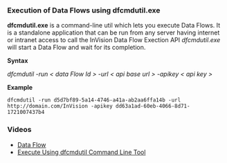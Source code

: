 
### Execution of Data Flows using dfcmdutil.exe

**dfcmdutil.exe** is a command-line util which lets you execute Data Flows. It is a standalone application that can be run from any server having internet or intranet access to call the InVision Data Flow Exection API *dfcmdutil.exe* will start a Data Flow and wait for its completion.

**Syntax**

*dfcmdutil -run < data Flow Id > -url < api base url > -apikey < api key >*

**Example**

```
dfcmdutil -run d5d7bf89-5a14-4746-a41a-ab2aa6ffa14b -url http://domain.com/InVision -apikey dd63a1ad-60eb-4066-8d71-1721007437b4
```

### Videos

* [Data Flow](../../../videos/dataflows.md)
* [Execute Using dfcmdutil Command Line Tool](https://profitbasedocs.blob.core.windows.net/videos/Data%20Flow%20-%20Execute%20using%20dfcmdutil%20command%20line%20tool.mp4)
